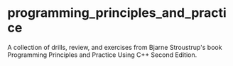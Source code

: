 # programming_principles_and_practice
A collection of drills, review, and exercises from Bjarne Stroustrup's book Programming Principles and Practice Using C++ Second Edition.
